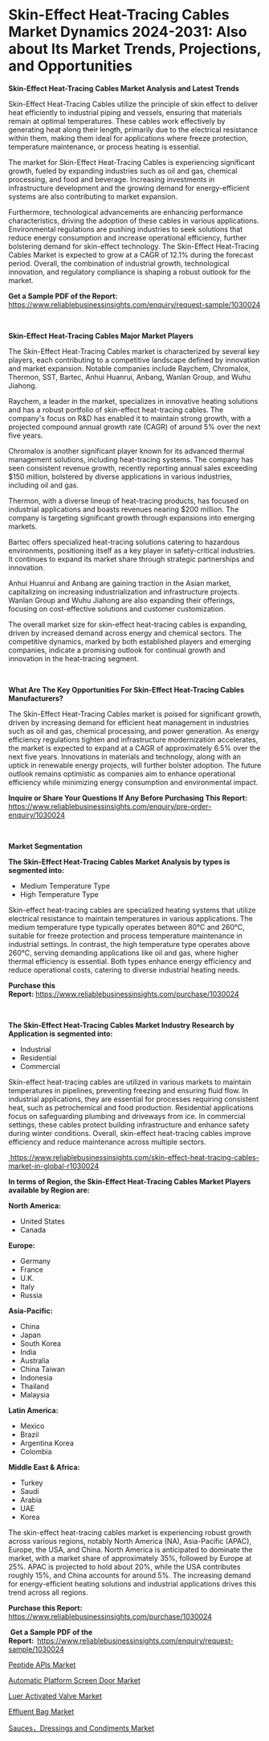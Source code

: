 <p><h1>Skin-Effect Heat-Tracing Cables Market Dynamics 2024-2031: Also about Its Market Trends, Projections, and Opportunities</h1></p><p><strong>Skin-Effect Heat-Tracing Cables Market Analysis and Latest Trends</strong></p>
<p><p>Skin-Effect Heat-Tracing Cables utilize the principle of skin effect to deliver heat efficiently to industrial piping and vessels, ensuring that materials remain at optimal temperatures. These cables work effectively by generating heat along their length, primarily due to the electrical resistance within them, making them ideal for applications where freeze protection, temperature maintenance, or process heating is essential.</p><p>The market for Skin-Effect Heat-Tracing Cables is experiencing significant growth, fueled by expanding industries such as oil and gas, chemical processing, and food and beverage. Increasing investments in infrastructure development and the growing demand for energy-efficient systems are also contributing to market expansion. </p><p>Furthermore, technological advancements are enhancing performance characteristics, driving the adoption of these cables in various applications. Environmental regulations are pushing industries to seek solutions that reduce energy consumption and increase operational efficiency, further bolstering demand for skin-effect technology. The Skin-Effect Heat-Tracing Cables Market is expected to grow at a CAGR of 12.1% during the forecast period. Overall, the combination of industrial growth, technological innovation, and regulatory compliance is shaping a robust outlook for the market.</p></p>
<p><strong>Get a Sample PDF of the Report:&nbsp;</strong> <a href="https://www.reliablebusinessinsights.com/enquiry/request-sample/1030024">https://www.reliablebusinessinsights.com/enquiry/request-sample/1030024</a></p>
<p>&nbsp;</p>
<p><strong>Skin-Effect Heat-Tracing Cables Major Market Players</strong></p>
<p><p>The Skin-Effect Heat-Tracing Cables market is characterized by several key players, each contributing to a competitive landscape defined by innovation and market expansion. Notable companies include Raychem, Chromalox, Thermon, SST, Bartec, Anhui Huanrui, Anbang, Wanlan Group, and Wuhu Jiahong. </p><p>Raychem, a leader in the market, specializes in innovative heating solutions and has a robust portfolio of skin-effect heat-tracing cables. The company's focus on R&D has enabled it to maintain strong growth, with a projected compound annual growth rate (CAGR) of around 5% over the next five years.</p><p>Chromalox is another significant player known for its advanced thermal management solutions, including heat-tracing systems. The company has seen consistent revenue growth, recently reporting annual sales exceeding $150 million, bolstered by diverse applications in various industries, including oil and gas.</p><p>Thermon, with a diverse lineup of heat-tracing products, has focused on industrial applications and boasts revenues nearing $200 million. The company is targeting significant growth through expansions into emerging markets.</p><p>Bartec offers specialized heat-tracing solutions catering to hazardous environments, positioning itself as a key player in safety-critical industries. It continues to expand its market share through strategic partnerships and innovation.</p><p>Anhui Huanrui and Anbang are gaining traction in the Asian market, capitalizing on increasing industrialization and infrastructure projects. Wanlan Group and Wuhu Jiahong are also expanding their offerings, focusing on cost-effective solutions and customer customization.</p><p>The overall market size for skin-effect heat-tracing cables is expanding, driven by increased demand across energy and chemical sectors. The competitive dynamics, marked by both established players and emerging companies, indicate a promising outlook for continual growth and innovation in the heat-tracing segment.</p></p>
<p>&nbsp;</p>
<p><strong>What Are The Key Opportunities For Skin-Effect Heat-Tracing Cables Manufacturers?</strong></p>
<p><p>The Skin-Effect Heat-Tracing Cables market is poised for significant growth, driven by increasing demand for efficient heat management in industries such as oil and gas, chemical processing, and power generation. As energy efficiency regulations tighten and infrastructure modernization accelerates, the market is expected to expand at a CAGR of approximately 6.5% over the next five years. Innovations in materials and technology, along with an uptick in renewable energy projects, will further bolster adoption. The future outlook remains optimistic as companies aim to enhance operational efficiency while minimizing energy consumption and environmental impact.</p></p>
<p><strong>Inquire or Share Your Questions If Any Before Purchasing This Report:</strong> <a href="https://www.reliablebusinessinsights.com/enquiry/pre-order-enquiry/1030024">https://www.reliablebusinessinsights.com/enquiry/pre-order-enquiry/1030024</a></p>
<p>&nbsp;</p>
<p><strong>Market Segmentation</strong></p>
<p><strong>The Skin-Effect Heat-Tracing Cables Market Analysis by types is segmented into:</strong></p>
<p><ul><li>Medium Temperature Type</li><li>High Temperature Type</li></ul></p>
<p><p>Skin-effect heat-tracing cables are specialized heating systems that utilize electrical resistance to maintain temperatures in various applications. The medium temperature type typically operates between 80°C and 260°C, suitable for freeze protection and process temperature maintenance in industrial settings. In contrast, the high temperature type operates above 260°C, serving demanding applications like oil and gas, where higher thermal efficiency is essential. Both types enhance energy efficiency and reduce operational costs, catering to diverse industrial heating needs.</p></p>
<p><strong>Purchase this Report:&nbsp;</strong><a href="https://www.reliablebusinessinsights.com/purchase/1030024">https://www.reliablebusinessinsights.com/purchase/1030024</a></p>
<p>&nbsp;</p>
<p><strong>The Skin-Effect Heat-Tracing Cables Market Industry Research by Application is segmented into:</strong></p>
<p><ul><li>Industrial</li><li>Residential</li><li>Commercial</li></ul></p>
<p><p>Skin-effect heat-tracing cables are utilized in various markets to maintain temperatures in pipelines, preventing freezing and ensuring fluid flow. In industrial applications, they are essential for processes requiring consistent heat, such as petrochemical and food production. Residential applications focus on safeguarding plumbing and driveways from ice. In commercial settings, these cables protect building infrastructure and enhance safety during winter conditions. Overall, skin-effect heat-tracing cables improve efficiency and reduce maintenance across multiple sectors.</p></p>
<p><a href="https://www.reliablebusinessinsights.com/skin-effect-heat-tracing-cables-market-in-global-r1030024">&nbsp;https://www.reliablebusinessinsights.com/skin-effect-heat-tracing-cables-market-in-global-r1030024</a></p>
<p><strong>In terms of Region, the Skin-Effect Heat-Tracing Cables Market Players available by Region are:</strong></p>
<p>
    <p> <strong> North America: </strong>
        <ul>
            <li>United States</li>
            <li>Canada</li>
        </ul>
        </p> 
    <p> <strong> Europe: </strong>
        <ul>
            <li>Germany</li>
            <li>France</li>
            <li>U.K.</li>
            <li>Italy</li>
            <li>Russia</li>
        </ul>
        </p> 
    <p> <strong> Asia-Pacific: </strong>
        <ul>
            <li>China</li>
            <li>Japan</li>
            <li>South Korea</li>
            <li>India</li>
            <li>Australia</li>
            <li>China Taiwan</li>
            <li>Indonesia</li>
            <li>Thailand</li>
            <li>Malaysia</li>
        </ul>
        </p> 
    <p> <strong> Latin America: </strong>
        <ul>
            <li>Mexico</li>
            <li>Brazil</li>
            <li>Argentina Korea</li>
            <li>Colombia</li>
        </ul>
        </p> 
    <p> <strong> Middle East & Africa: </strong>
        <ul>
            <li>Turkey</li>
            <li>Saudi</li>
            <li>Arabia</li>
            <li>UAE</li>
            <li>Korea</li>
        </ul>
    </p>
    </p>
<p><p>The skin-effect heat-tracing cables market is experiencing robust growth across various regions, notably North America (NA), Asia-Pacific (APAC), Europe, the USA, and China. North America is anticipated to dominate the market, with a market share of approximately 35%, followed by Europe at 25%. APAC is projected to hold about 20%, while the USA contributes roughly 15%, and China accounts for around 5%. The increasing demand for energy-efficient heating solutions and industrial applications drives this trend across all regions.</p></p>
<p><strong>Purchase this Report: </strong><a href="https://www.reliablebusinessinsights.com/purchase/1030024">https://www.reliablebusinessinsights.com/purchase/1030024</a></p>
<p>&nbsp;<strong>Get a Sample PDF of the Report:&nbsp;&nbsp;</strong><a href="https://www.reliablebusinessinsights.com/enquiry/request-sample/1030024">https://www.reliablebusinessinsights.com/enquiry/request-sample/1030024</a></p>
<p><strong></strong></p>
<p><p><a href="https://www.linkedin.com/pulse/global-perspectives-peptide-apis-market-trends-challenges-ewvre?trackingId=fEOwdhTcSWmhn302tzXgWA%3D%3D">Peptide APIs Market</a></p><p><a href="https://github.com/qrkceaah30/Market-Research-Report-List-2/blob/main/automatic-platform-screen-door-market.md">Automatic Platform Screen Door Market</a></p><p><a href="https://www.linkedin.com/pulse/luer-activated-valve-market-size-share-trends-analysis-report-nfzze?trackingId=NHpbcAigQYSsFqWgB51sVA%3D%3D">Luer Activated Valve Market</a></p><p><a href="https://www.linkedin.com/pulse/effluent-bag-market2024-2031-industry-insights-investment-nople?trackingId=a%2Fw0pLmOS3WsmW9cdP7H7g%3D%3D">Effluent Bag Market</a></p><p><a href="https://medium.com/@lucas.vaughan6769/sauces-dressings-and-condiments-market-size-growth-trends-statistics-forecasts-2024-2031-2508e6b03c8d">Sauces，Dressings and Condiments Market</a></p></p>